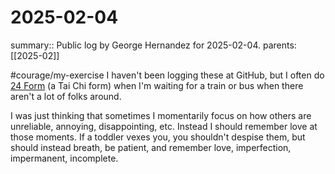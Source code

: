 #  2025-02-04

summary:: Public log by George Hernandez for 2025-02-04.
parents: [[2025-02]]

#courage/my-exercise I haven't been logging these at GitHub, but I often do [24 Form](https://en.wikipedia.org/wiki/24-form_tai_chi) (a Tai Chi form) when I'm waiting for a train or bus when there aren't a lot of folks around.

I was just thinking that sometimes I momentarily focus on how others are unreliable, annoying, disappointing, etc. Instead I should remember love at those moments. If a toddler vexes you, you shouldn't despise them, but should instead breath, be patient, and remember love, imperfection, impermanent, incomplete.

